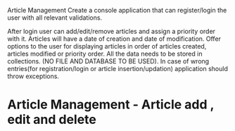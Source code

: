 Article Management
Create a console application that can register/login the user with all relevant validations.

After login user can add/edit/remove articles and assign a priority order with it.
Articles will have a date of creation and date of modification.
Offer options to the user for displaying articles in order of articles created, articles modified or priority order.
All the data needs to be stored in collections. (NO FILE AND DATABASE TO BE USED). 
In case of wrong entries(for registration/login or article insertion/updation) application should throw exceptions.
# Article Management - Article add , edit and delete
